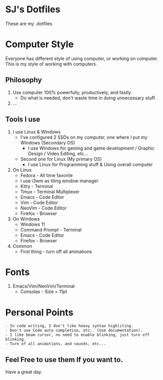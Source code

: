 # SJ's Dotfiles
These are my .dotfiles

# Computer Style
Everyone has different style of using computer, or working on computer.
This is my style of working with computers.

## Philosophy
1. Use computer 100% powerfully, productively, and fastly.
    - Do what is needed, don't waste time in doing unnecessary stuff.
2. ...

## Tools I use
1. I use Linux & Windows
    - I've configured 2 SSDs on my computer, one where I put my Windows (Secondary OS)
        - I use Windows for gaming and game development / Graphic Design / Video Editing, etc...
    - Second one for Linux (My primary OS)
        - I use Linux for Programming stuff & Using overall computer
2. On Linux
    - Fedora - All time favorite
    - I use i3wm as tiling window manager
    - Kitty - Terminal
    - Tmux - Terminal Multiplexer
    - Emacs - Code Editor
    - Vim - Code Editor
    - NeoVim - Code Editor
    - Firefox - Browser
3. On Windows
    - Windows 11
    - Command Prompt - Terminal
    - Emacs - Code Editor
    - Firefox - Browser
4. Common
    - First thing - turn off all animations

# Fonts
1. Emacs/Vim/NeoVim/Terminal
    - Consolas - Size = 11pt

# Personal Points
    - In code writing, I don't like heavy syntax highliting.
    - Don't use Code auto completion, etc.. (Use documentation).
    - I like beam cursor, no need to enable blinking, just turn off blinking.
    - Turn of all animations, and sounds, etc...
    

## Feel Free to use them If you want to.
Have a great day.



